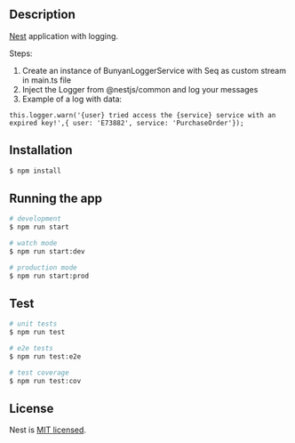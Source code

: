 ## Description

[Nest](https://github.com/nestjs/nest) application with logging. 

Steps:

1. Create an instance of BunyanLoggerService with Seq as custom stream in main.ts file
2. Inject the Logger from @nestjs/common and log your messages
3. Example of a log with data:

```
this.logger.warn('{user} tried access the {service} service with an expired key!',{ user: 'E73882', service: 'PurchaseOrder'});
```

## Installation

```bash
$ npm install
```

## Running the app

```bash
# development
$ npm run start

# watch mode
$ npm run start:dev

# production mode
$ npm run start:prod
```

## Test

```bash
# unit tests
$ npm run test

# e2e tests
$ npm run test:e2e

# test coverage
$ npm run test:cov
```
## License

Nest is [MIT licensed](LICENSE).
